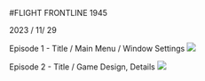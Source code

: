 #FLIGHT FRONTLINE 1945

2023 / 11/ 29 

Episode 1 - Title / Main Menu / Window Settings
<img src="https://github.com/opeak123/C-Console-game/blob/main/Flight%20Front%20Line%201945.png?raw=true">

Episode 2 - Title / Game Design, Details
<img src ="https://github.com/opeak123/C-Console-game/blob/main/Main%20Menu%201945.png?raw=true">

